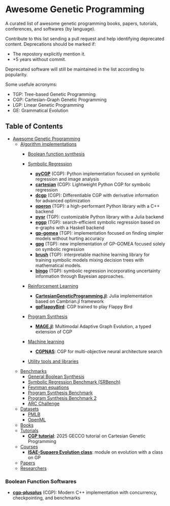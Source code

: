 # Awesome Genetic Programming

A curated list of awesome genetic programming books, papers, tutorials, conferences, and softwares (by language).

Contribute to this list sending a pull request and help identifying deprecated content. Deprecations should be marked if:

- The repostory explicitly mention it.
- +5 years without commit.

Deprecated software will still be maintained in the list according to popularity.

Some usefule acronyms:

- TGP: Tree-based Genetic Programming
- CGP: Cartesian-Graph Genetic Programming
- LGP: Linear Genetic Programming
- GE: Grammatical Evolution
  
## Table of Contents

<!-- MarkdownTOC depth=4 -->
<!-- Contents-->
- [Awesome Genetic Programming](#awesome-genetic-programming)
  - [Algorithm implementations](#algorithm)
    - [Boolean function synthesis](#boolean-function-softwares)
      
    - [Symbolic Regression](#sybolic-reggression-softwares)
      - **[pyCGP](https://github.com/scussatb/pyCGP)** (CGP): Python implementation focused on symbolic regression and image analysis
      - **[cartesian](https://github.com/Ohjeah/cartesian)** (CGP): Lightweight Python CGP for symbolic regression
      - **[dcgp](https://github.com/darioizzo/dcgp)** (CGP): Differentiable CGP with derivative information for advanced optimization
      - **[operon](https://github.com/heal-research/pyoperon)** (TGP): a high-performant Python library with a C++ backend
      - **[pysr](https://github.com/MilesCranmer/PySR)** (TGP): customizable Python library with a Julia backend
      - **[eggp](https://github.com/folivetti/eggp)** (TGP): search-efficient symbolic regression based on e-graphs with a Haskell backend
      - **[gp-gomea](https://github.com/marcovirgolin/GP-GOMEA)** (TGP): implementation focused on finding simpler models without hurting accuracy
      - **[gpg](https://github.com/marcovirgolin/gpg)** (TGP): new implementation of GP-GOMEA focused solely on symbolic regression
      - **[brush](https://github.com/cavalab/brush)** (TGP): interpretable machine learning library for training symbolic models mixing decision trees with mathematical models.
      - **[bingo](https://github.com/nasa/bingo)** (TGP): symbolic regression incorporating uncertainty information through Bayesian approaches.
    - [Reinforcement Learning](#reinforcement-learning-softwares)
      - **[CartesianGeneticProgramming.jl](https://github.com/d9w/CartesianGeneticProgramming.jl)**: Julia implementation based on Cambrian.jl framework
      - **[gpFlappyBird](https://github.com/ShuhuaGao/gpFlappyBird)**: CGP trained to play Flappy Bird
    - [Program Synthesis](#program-synthesis-softwares)
      - **[MAGE.jl](https://github.com/camilodlt/MAGE.jl)**: Multimodal Adaptive Graph Evolution, a typed extension of CGP
    - [Machine learning](#machine-learning-softwares)
      - **[CGPNAS](https://github.com/Cosijopiii/CGPNAS)**: CGP for multi-objective neural architecture search
    - [Utility tools and libraries](#general-tools)
  - [Benchmarks](#benchmarks)
    - [General Boolean Synthesis](#general-boolean-synthesis)
    - [Symbolic Regression Benchmark (SRBench)](#srbench)
    - [Feynman equations](#feynman)
    - [Program Synthesis Benchmark](#psb1)
    - [Program Synthesis Benchmark 2](#psb2)
    - [ARC Challenge](#arc-challenge)
  - [Datasets](#datasets)
    - [PMLB](#pmbl)
    - [OpenML](#openml)
  - [Books](#books)
  - [Tutorials](#tutorials)
    - **[CGP tutorial](https://github.com/d9w/CGP-tutorial)**: 2025 GECCO tutorial on Cartesian Genetic Programming
  - [Courses](#courses)
    - **[ISAE-Supaero Evolution class](https://github.com/d9w/evolution)**: module on evolution with a class on GP
  - [Papers](#papers)
  - [Researchers](#researchers)

### Boolean Function Softwares

- **[cgp-plusplus](https://github.com/RomanKalkreuth/cgp-plusplus)** (CGP): Modern C++ implementation with concurrency, checkpointing, and benchmarks
